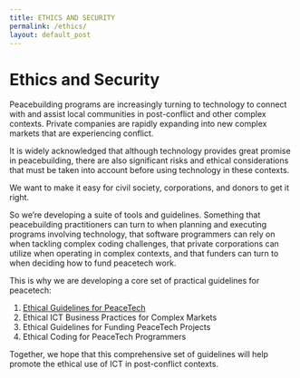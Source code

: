 ```yaml
---
title: ETHICS AND SECURITY
permalink: /ethics/
layout: default_post
---
```

# Ethics and Security
	
Peacebuilding programs are increasingly turning to technology to connect with and assist local communities in post-conflict and other complex contexts. Private companies are rapidly expanding into new complex markets that are experiencing conflict.  

It is widely acknowledged that although technology provides great promise in peacebuilding, there are also significant risks and ethical considerations that must be taken into account before using technology in these contexts.

We want to make it easy for civil society, corporations, and donors to get it right. 

So we’re developing a suite of tools and guidelines. Something that peacebuilding practitioners can turn to when planning and executing programs involving technology, that software programmers can rely on when tackling complex coding challenges, that private corporations can utilize when operating in complex contexts, and that funders can turn to when deciding how to fund peacetech work.

This is why we are developing a core set of practical guidelines for peacetech:
1. [Ethical Guidelines for PeaceTech](https://goo.gl/33bWR3)
2. Ethical ICT Business Practices for Complex Markets
3. Ethical Guidelines for Funding PeaceTech Projects
4. Ethical Coding for PeaceTech Programmers

Together, we hope that this comprehensive set of guidelines will help promote the ethical use of ICT in post-conflict contexts.
<div style="margin-bottom: 100px;" />
